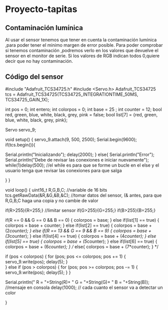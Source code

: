 # Proyecto-tapitas

## Contaminación lumínica

Al usar el sensor tenemos que tener en cuenta la contaminación lumínica ,para poder tener el minimo margen de error posible.
Para poder comprobar si tenemos contaminación ,podremos verlo en los valores que devuelve el sensor en el monitor de serie.
Si los valores de RGB indican todos 0,quiere decir que no hay contaminación.


## Código del sensor


#include "Adafruit_TCS34725.h"
#include <Servo.h>
Adafruit_TCS34725 tcs = Adafruit_TCS34725(TCS34725_INTEGRATIONTIME_50MS, TCS34725_GAIN_1X);

int pos = 0;
int entero;
int colorpos = 0;
int base = 25 ;
int counter = 12; 
bool red, green, blue, white, black, grey, pink = false;
bool list[7] = {red, green, blue, white, black, grey, pink};

Servo servo_9;

void setup() {
 servo_9.attach(9, 500, 2500);
 Serial.begin(9600);
 if(tcs.begin()){

   Serial.println("Inicializando");
   delay(2000);
 }
 else{
  Serial.println("Error");
  Serial.println("Debe de revisar las conexiones e iniciar nuevamente");
  while(1)delay(500); //el while es para que se forme un bucle en el else y el usuario tenga que revisar las conexiones para que salga

 }
}





void loop() {
  uint16_t R,G,B,C; //variable de 16 bits
  tcs.getRawData(&R,&G,&B,&C); //tomar datos del sensor, (& antes, para que R,G,B,C haga una copia y no cambie de valor
  
  if(R>255){R=255;} //limitar sensor
  if(G>255){G=255;}
  if(B>255){B=255;}
  
  if(R == 0 && G == 0 && B == 0) {
    colorpos = base;
  }
  else if(list[1] == true) {
    colorpos = base + counter;
  }
  else if(list[2] == true) {
    colorpos = base + (2*counter);
  }
  else if(R == 13 && G == 9 && B == 9) {
    colorpos = base + (3*counter);
  }
  else if(list[4] == true) {
    colorpos = base + (4*counter);
  }
  else if(list[5] == true) {
    colorpos = base + (5*counter);
  }
  else if(list[6] == true) {
    colorpos = base + (6*counter);
  }
  /* else{
    colorpos = base + (7*counter);
  } */
  
  if (pos < colorpos) {
    for (pos; pos <= colorpos; pos += 1) {
    servo_9.write(pos);
    delay(5);
    }   
  }
  else if (pos > colorpos) {
    for (pos; pos >= colorpos; pos -= 1) {
    servo_9.write(pos);
    delay(5);
    }
  }
  
 Serial.println(" R = "+String(R)+ " G = "+String(G)+ " B = "+String(B)); //mensaje en consola
 delay(1000); // cada cuanto el sensor va a detectar un color



}
